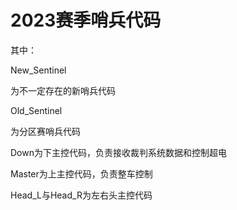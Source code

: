 # 2023赛季哨兵代码


其中：


New_Sentinel


为不一定存在的新哨兵代码


Old_Sentinel


为分区赛哨兵代码


Down为下主控代码，负责接收裁判系统数据和控制超电

Master为上主控代码，负责整车控制

Head_L与Head_R为左右头主控代码


